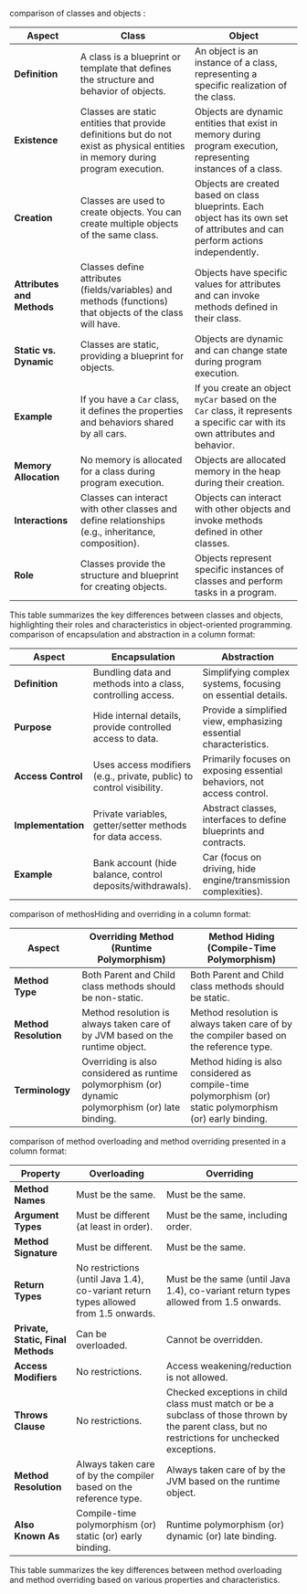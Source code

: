 comparison of classes and objects :

| Aspect                                      | Class                                            | Object                                              |
|---------------------------------------------|--------------------------------------------------|-----------------------------------------------------|
| **Definition**                              | A class is a blueprint or template that defines the structure and behavior of objects. | An object is an instance of a class, representing a specific realization of the class. |
| **Existence**                               | Classes are static entities that provide definitions but do not exist as physical entities in memory during program execution. | Objects are dynamic entities that exist in memory during program execution, representing instances of a class. |
| **Creation**                                | Classes are used to create objects. You can create multiple objects of the same class. | Objects are created based on class blueprints. Each object has its own set of attributes and can perform actions independently. |
| **Attributes and Methods**                  | Classes define attributes (fields/variables) and methods (functions) that objects of the class will have. | Objects have specific values for attributes and can invoke methods defined in their class. |
| **Static vs. Dynamic**                      | Classes are static, providing a blueprint for objects. | Objects are dynamic and can change state during program execution. |
| **Example**                                 | If you have a `Car` class, it defines the properties and behaviors shared by all cars. | If you create an object `myCar` based on the `Car` class, it represents a specific car with its own attributes and behavior. |
| **Memory Allocation**                       | No memory is allocated for a class during program execution. | Objects are allocated memory in the heap during their creation. |
| **Interactions**                            | Classes can interact with other classes and define relationships (e.g., inheritance, composition). | Objects can interact with other objects and invoke methods defined in other classes. |
| **Role**                                    | Classes provide the structure and blueprint for creating objects. | Objects represent specific instances of classes and perform tasks in a program. |

This table summarizes the key differences between classes and objects, highlighting their roles and characteristics in object-oriented programming.
comparison of encapsulation and abstraction in a column format:

| Aspect               | Encapsulation                         | Abstraction                            |
|----------------------|--------------------------------------|----------------------------------------|
| **Definition**       | Bundling data and methods into a class, controlling access. | Simplifying complex systems, focusing on essential details. |
| **Purpose**          | Hide internal details, provide controlled access to data. | Provide a simplified view, emphasizing essential characteristics. |
| **Access Control**   | Uses access modifiers (e.g., private, public) to control visibility. | Primarily focuses on exposing essential behaviors, not access control. |
| **Implementation**   | Private variables, getter/setter methods for data access. | Abstract classes, interfaces to define blueprints and contracts. |
| **Example**          | Bank account (hide balance, control deposits/withdrawals). | Car (focus on driving, hide engine/transmission complexities). |


comparison of methosHiding and overriding in a column format:


| Aspect                                       | Overriding Method (Runtime Polymorphism)         | Method Hiding (Compile-Time Polymorphism)    |
|----------------------------------------------|---------------------------------------------------|---------------------------------------------|
| **Method Type**                              | Both Parent and Child class methods should be non-static.   | Both Parent and Child class methods should be static. |
| **Method Resolution**                        | Method resolution is always taken care of by JVM based on the runtime object.  | Method resolution is always taken care of by the compiler based on the reference type. |
| **Terminology**                              | Overriding is also considered as runtime polymorphism (or) dynamic polymorphism (or) late binding. | Method hiding is also considered as compile-time polymorphism (or) static polymorphism (or) early binding. |

comparison of method overloading and method overriding presented in a column format:

| Property               | Overloading                                       | Overriding                                       |
|------------------------|--------------------------------------------------|--------------------------------------------------|
| **Method Names**      | Must be the same.                                | Must be the same.                                |
| **Argument Types**    | Must be different (at least in order).           | Must be the same, including order.               |
| **Method Signature**  | Must be different.                               | Must be the same.                               |
| **Return Types**      | No restrictions (until Java 1.4), co-variant return types allowed from 1.5 onwards. | Must be the same (until Java 1.4), co-variant return types allowed from 1.5 onwards. |
| **Private, Static, Final Methods** | Can be overloaded.                        | Cannot be overridden.                            |
| **Access Modifiers**  | No restrictions.                                 | Access weakening/reduction is not allowed.       |
| **Throws Clause**     | No restrictions.                                 | Checked exceptions in child class must match or be a subclass of those thrown by the parent class, but no restrictions for unchecked exceptions. |
| **Method Resolution**  | Always taken care of by the compiler based on the reference type. | Always taken care of by the JVM based on the runtime object. |
| **Also Known As**     | Compile-time polymorphism (or) static (or) early binding. | Runtime polymorphism (or) dynamic (or) late binding. |

This table summarizes the key differences between method overloading and method overriding based on various properties and characteristics.